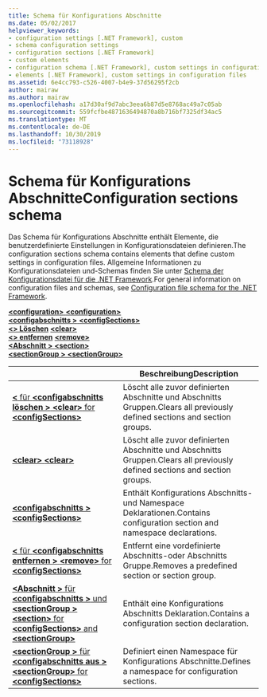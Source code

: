 ```yaml
---
title: Schema für Konfigurations Abschnitte
ms.date: 05/02/2017
helpviewer_keywords:
- configuration settings [.NET Framework], custom
- schema configuration settings
- configuration sections [.NET Framework]
- custom elements
- configuration schema [.NET Framework], custom settings in configuration files
- elements [.NET Framework], custom settings in configuration files
ms.assetid: 6e4cc793-c526-4007-b4e9-37d56295f2cb
author: mairaw
ms.author: mairaw
ms.openlocfilehash: a17d30af9d7abc3eea6b87d5e8768ac49a7c05ab
ms.sourcegitcommit: 559fcfbe4871636494870a8b716bf7325df34ac5
ms.translationtype: MT
ms.contentlocale: de-DE
ms.lasthandoff: 10/30/2019
ms.locfileid: "73118928"
---
```

# <a name="configuration-sections-schema"></a><span data-ttu-id="9c338-102">Schema für Konfigurations Abschnitte</span><span class="sxs-lookup"><span data-stu-id="9c338-102">Configuration sections schema</span></span>

<span data-ttu-id="9c338-103">Das Schema für Konfigurations Abschnitte enthält Elemente, die benutzerdefinierte Einstellungen in Konfigurationsdateien definieren.</span><span class="sxs-lookup"><span data-stu-id="9c338-103">The configuration sections schema contains elements that define custom settings in configuration files.</span></span> <span data-ttu-id="9c338-104">Allgemeine Informationen zu Konfigurationsdateien und-Schemas finden Sie unter [Schema der Konfigurationsdatei für die .NET Framework](index.md).</span><span class="sxs-lookup"><span data-stu-id="9c338-104">For general information on configuration files and schemas, see [Configuration file schema for the .NET Framework](index.md).</span></span>

<span data-ttu-id="9c338-105">[ **\<configuration>** ](configuration-element.md) </span><span class="sxs-lookup"><span data-stu-id="9c338-105">[**\<configuration>**](configuration-element.md) </span></span>  
<span data-ttu-id="9c338-106">[ **\<configabschnitts >** ](configsections-element-for-configuration.md) </span><span class="sxs-lookup"><span data-stu-id="9c338-106">[**\<configSections>**](configsections-element-for-configuration.md) </span></span>  
<span data-ttu-id="9c338-107">[ **\<> Löschen**](clear-element-for-configsections.md) </span><span class="sxs-lookup"><span data-stu-id="9c338-107">[**\<clear>**](clear-element-for-configsections.md) </span></span>  
<span data-ttu-id="9c338-108">[ **\<> entfernen**](remove-element-for-configsections.md) </span><span class="sxs-lookup"><span data-stu-id="9c338-108">[**\<remove>**](remove-element-for-configsections.md) </span></span>  
<span data-ttu-id="9c338-109">[ **\<Abschnitt >** ](section-element.md) </span><span class="sxs-lookup"><span data-stu-id="9c338-109">[**\<section>**](section-element.md) </span></span>  
[<span data-ttu-id="9c338-110"> **\<sectionGroup >** </span><span class="sxs-lookup"><span data-stu-id="9c338-110">**\<sectionGroup>**</span></span>](sectiongroup-element-for-configsections.md)

|     | <span data-ttu-id="9c338-111">Beschreibung</span><span class="sxs-lookup"><span data-stu-id="9c338-111">Description</span></span> |
| --- | ----------- |
| [<span data-ttu-id="9c338-112"> **\<** für **\<configabschnitts löschen >** </span><span class="sxs-lookup"><span data-stu-id="9c338-112">**\<clear>** for **\<configSections>**</span></span>](clear-element-for-configsections.md) | <span data-ttu-id="9c338-113">Löscht alle zuvor definierten Abschnitte und Abschnitts Gruppen.</span><span class="sxs-lookup"><span data-stu-id="9c338-113">Clears all previously defined sections and section groups.</span></span> |
| [<span data-ttu-id="9c338-114"> **\<clear>** </span><span class="sxs-lookup"><span data-stu-id="9c338-114">**\<clear>**</span></span>](clear-element-for-configsections.md) | <span data-ttu-id="9c338-115">Löscht alle zuvor definierten Abschnitte und Abschnitts Gruppen.</span><span class="sxs-lookup"><span data-stu-id="9c338-115">Clears all previously defined sections and section groups.</span></span> |
| [<span data-ttu-id="9c338-116"> **\<configabschnitts >** </span><span class="sxs-lookup"><span data-stu-id="9c338-116">**\<configSections>**</span></span>](configsections-element-for-configuration.md) | <span data-ttu-id="9c338-117">Enthält Konfigurations Abschnitts-und Namespace Deklarationen.</span><span class="sxs-lookup"><span data-stu-id="9c338-117">Contains configuration section and namespace declarations.</span></span> |
| [<span data-ttu-id="9c338-118"> **\<** für **\<configabschnitts entfernen >** </span><span class="sxs-lookup"><span data-stu-id="9c338-118">**\<remove>** for **\<configSections>**</span></span>](remove-element-for-configsections.md) | <span data-ttu-id="9c338-119">Entfernt eine vordefinierte Abschnitts-oder Abschnitts Gruppe.</span><span class="sxs-lookup"><span data-stu-id="9c338-119">Removes a predefined section or section group.</span></span> |
| [<span data-ttu-id="9c338-120"> **\<Abschnitt >** für **\<configabschnitts >** und **\<sectionGroup >** </span><span class="sxs-lookup"><span data-stu-id="9c338-120">**\<section>** for **\<configSections>** and **\<sectionGroup>**</span></span>](section-element.md) | <span data-ttu-id="9c338-121">Enthält eine Konfigurations Abschnitts Deklaration.</span><span class="sxs-lookup"><span data-stu-id="9c338-121">Contains a configuration section declaration.</span></span> |
| [<span data-ttu-id="9c338-122"> **\<sectionGroup >** für **\<configabschnitts aus >** </span><span class="sxs-lookup"><span data-stu-id="9c338-122">**\<sectionGroup>** for **\<configSections>**</span></span>](sectiongroup-element-for-configsections.md) | <span data-ttu-id="9c338-123">Definiert einen Namespace für Konfigurations Abschnitte.</span><span class="sxs-lookup"><span data-stu-id="9c338-123">Defines a namespace for configuration sections.</span></span> |

